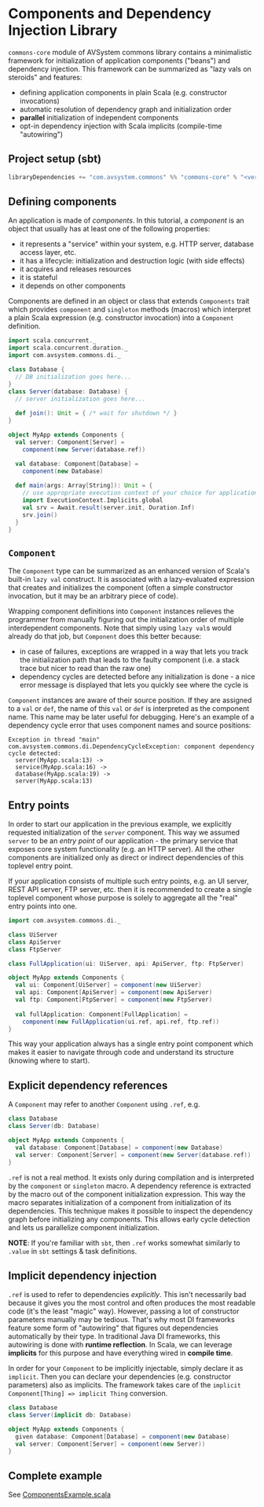 # Components and Dependency Injection Library

`commons-core` module of AVSystem commons library contains a minimalistic framework for initialization of application
components ("beans")
and dependency injection. This framework can be summarized as "lazy vals on steroids" and features:

* defining application components in plain Scala (e.g. constructor invocations)
* automatic resolution of dependency graph and initialization order
* **parallel** initialization of independent components
* opt-in dependency injection with Scala implicits (compile-time "autowiring")

## Project setup (sbt)

```scala
libraryDependencies += "com.avsystem.commons" %% "commons-core" % "<version>"
```

## Defining components

An application is made of _components_. In this tutorial, a _component_ is an object 
that usually has at least one of the following properties:

* it represents a "service" within your system, e.g. HTTP server, database access layer, etc.
* it has a lifecycle: initialization and destruction logic (with side effects)
* it acquires and releases resources
* it is stateful
* it depends on other components


Components are defined in an object or class that extends `Components` trait which provides `component`
and `singleton` methods (macros) which interpret a plain Scala expression (e.g. constructor invocation) into
a `Component` definition.

```scala
import scala.concurrent._
import scala.concurrent.duration._
import com.avsystem.commons.di._

class Database {
  // DB initialization goes here...
}
class Server(database: Database) {
  // server initialization goes here...
  
  def join(): Unit = { /* wait for shutdown */ }
}

object MyApp extends Components {
  val server: Component[Server] = 
    component(new Server(database.ref))

  val database: Component[Database] =
    component(new Database)
    
  def main(args: Array[String]): Unit = {
    // use appropriate execution context of your choice for application initialization
    import ExecutionContext.Implicits.global
    val srv = Await.result(server.init, Duration.Inf)
    srv.join()
  }
}
```

## `Component`

The `Component` type can be summarized as an enhanced version of Scala's built-in `lazy val` construct.
It is associated with a lazy-evaluated expression that creates and initializes the component (often a 
simple constructor invocation, but it may be an arbitrary piece of code). 

Wrapping component definitions into `Component` instances relieves the programmer from manually figuring out 
the initialization order of multiple interdependent components. Note that simply using `lazy val`s would already
do that job, but `Component` does this better because:

* in case of failures, exceptions are wrapped in a way that lets you track the initialization path that
  leads to the faulty component (i.e. a stack trace but nicer to read than the raw one)
* dependency cycles are detected before any initialization is done - a nice error message is displayed that lets
  you quickly see where the cycle is
  
`Component` instances are aware of their source position. If they are assigned to a `val` or `def`, the name of
this `val` or `def` is interpreted as the component name. This name may be later useful for debugging. 
Here's an example of a dependency cycle error that uses component names and source positions:

```
Exception in thread "main" com.avsystem.commons.di.DependencyCycleException: component dependency cycle detected:
  server(MyApp.scala:13) ->
  service(MyApp.scala:16) ->
  database(MyApp.scala:19) ->
  server(MyApp.scala:13)
```

## Entry points

In order to start our application in the previous example, we explicitly requested initialization of the 
`server` component. This way we assumed `server` to be an _entry point_ of our application - the primary 
service that exposes core system functionality (e.g. an HTTP server).
All the other components are initialized only as direct or indirect dependencies of this toplevel entry point.

If your application consists of multiple such entry points, e.g. an UI server, REST API server, FTP server, etc.
then it is recommended to create a single toplevel component whose purpose is solely to aggregate all the 
"real" entry points into one.

```scala
import com.avsystem.commons.di._

class UiServer
class ApiServer
class FtpServer

class FullApplication(ui: UiServer, api: ApiServer, ftp: FtpServer)

object MyApp extends Components {
  val ui: Component[UiServer] = component(new UiServer)
  val api: Component[ApiServer] = component(new ApiServer)
  val ftp: Component[FtpServer] = component(new FtpServer)
  
  val fullApplication: Component[FullApplication] =
    component(new FullApplication(ui.ref, api.ref, ftp.ref))
}
```

This way your application always has a single entry point component which makes it easier to navigate
through code and understand its structure (knowing where to start).

## Explicit dependency references

A `Component` may refer to another `Component` using `.ref`, e.g.

```scala
class Database
class Server(db: Database)

object MyApp extends Components {
  val database: Component[Database] = component(new Database)
  val server: Component[Server] = component(new Server(database.ref))
}
```

`.ref` is not a real method. It exists only during compilation and is interpreted by the `component` or `singleton` macro.
A dependency reference is extracted by the macro out of the component initialization expression. 
This way the macro separates initialization of a component from initialization of its dependencies.
This technique makes it possible to inspect the dependency graph before initializing any components.
This allows early cycle detection and lets us parallelize component initialization.

**NOTE**: If you're familiar with `sbt`, then `.ref` works somewhat similarly to `.value` in `sbt` settings & task definitions.

## Implicit dependency injection

`.ref` is used to refer to dependencies _explicitly_. This isn't necessarily bad because it gives you the most control and often produces
the most readable code (it's the least "magic" way). However, passing a lot of constructor parameters manually may be tedious. 
That's why most DI frameworks feature some form of "autowiring" that figures out dependencies automatically by their type.
In traditional Java DI frameworks, this autowiring is done with **runtime reflection**. In Scala, we can leverage **implicits** for this purpose
and have everything wired in **compile time**.

In order for your `Component` to be implicitly injectable, simply declare it as `implicit`. Then you can declare your dependencies
(e.g. constructor parameters) also as implicits. The framework takes care of the `implicit Component[Thing] => implicit Thing` conversion.

```scala
class Database
class Server(implicit db: Database)

object MyApp extends Components {
  given database: Component[Database] = component(new Database)
  val server: Component[Server] = component(new Server))
}
```

## Complete example

See [ComponentsExample.scala](https://github.com/AVSystem/scala-commons/blob/master/core/jvm/src/test/scala/com/avsystem/commons/di/ComponentsExample.scala)


